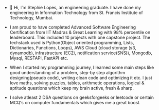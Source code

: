

* 👋 Hi, I’m Stephie Lopes, an engineering graduate. I have done my engineering in Information Technology from St. Francis Institute of Technology, Mumbai.

* I am proud to have completed Advanced Software Engineering Certification from IIT Madras & Great Learning with 98% percentile on leaderboard. This included 10 projects with one capstone project. The techstack used is Python(Object oriented programming, Lists, Dictionaries, Functions, Loops), AWS Cloud (cloud storage (s3, dynamodb), infrastructure (EC2), notification service(SNS)), Mongodb, Mysql, RESTAPI, FastAPI etc. 

* When I started my programming journey, I learned some main steps like good understanding of a problem, step-by step algorithm designing(pseudo code), writing clean code and optimizing it etc. I just love maths, solving puzzles, tables, arithmetic operations, logical & aptitude questions which keep my brain active, fresh & sharp.

* I solve atleast 2 DSA questions on geeksforgeeks or leetcode or certain MCQ's on computer fundamentals which gives me a great boost. 

<!--
**stephielopes4/stephielopes4** is a ✨ _special_ ✨ repository because its `README.md` (this file) appears on your GitHub profile.

Here are some ideas to get you started:

- 
- 🌱 I’m currently learning ...
- 👯 I’m looking to collaborate on ...
- 🤔 I’m looking for help with ...
- 💬 Ask me about ...
- 📫 How to reach me: ...
- 😄 Pronouns: ...
- ⚡ Fun fact: ...
-->
